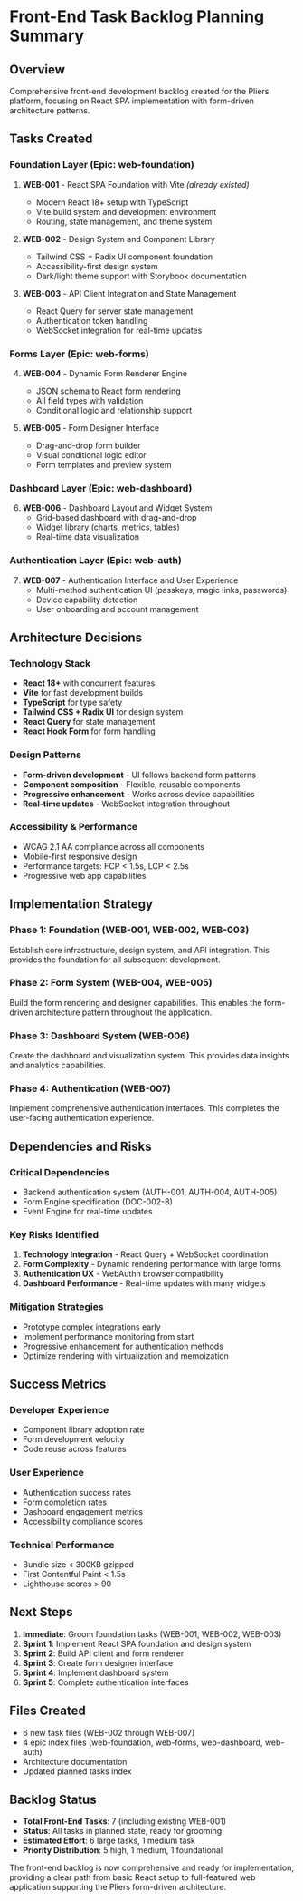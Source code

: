# Front-End Task Backlog Planning Summary

## Overview
Comprehensive front-end development backlog created for the Pliers platform, focusing on React SPA implementation with form-driven architecture patterns.

## Tasks Created

### Foundation Layer (Epic: web-foundation)
1. **WEB-001** - React SPA Foundation with Vite *(already existed)*
   - Modern React 18+ setup with TypeScript
   - Vite build system and development environment
   - Routing, state management, and theme system

2. **WEB-002** - Design System and Component Library
   - Tailwind CSS + Radix UI component foundation
   - Accessibility-first design system
   - Dark/light theme support with Storybook documentation

3. **WEB-003** - API Client Integration and State Management
   - React Query for server state management
   - Authentication token handling
   - WebSocket integration for real-time updates

### Forms Layer (Epic: web-forms)
4. **WEB-004** - Dynamic Form Renderer Engine
   - JSON schema to React form rendering
   - All field types with validation
   - Conditional logic and relationship support

5. **WEB-005** - Form Designer Interface
   - Drag-and-drop form builder
   - Visual conditional logic editor
   - Form templates and preview system

### Dashboard Layer (Epic: web-dashboard)
6. **WEB-006** - Dashboard Layout and Widget System
   - Grid-based dashboard with drag-and-drop
   - Widget library (charts, metrics, tables)
   - Real-time data visualization

### Authentication Layer (Epic: web-auth)
7. **WEB-007** - Authentication Interface and User Experience
   - Multi-method authentication UI (passkeys, magic links, passwords)
   - Device capability detection
   - User onboarding and account management

## Architecture Decisions

### Technology Stack
- **React 18+** with concurrent features
- **Vite** for fast development builds
- **TypeScript** for type safety
- **Tailwind CSS + Radix UI** for design system
- **React Query** for state management
- **React Hook Form** for form handling

### Design Patterns
- **Form-driven development** - UI follows backend form patterns
- **Component composition** - Flexible, reusable components
- **Progressive enhancement** - Works across device capabilities
- **Real-time updates** - WebSocket integration throughout

### Accessibility & Performance
- WCAG 2.1 AA compliance across all components
- Mobile-first responsive design
- Performance targets: FCP < 1.5s, LCP < 2.5s
- Progressive web app capabilities

## Implementation Strategy

### Phase 1: Foundation (WEB-001, WEB-002, WEB-003)
Establish core infrastructure, design system, and API integration. This provides the foundation for all subsequent development.

### Phase 2: Form System (WEB-004, WEB-005)
Build the form rendering and designer capabilities. This enables the form-driven architecture pattern throughout the application.

### Phase 3: Dashboard System (WEB-006)
Create the dashboard and visualization system. This provides data insights and analytics capabilities.

### Phase 4: Authentication (WEB-007)
Implement comprehensive authentication interfaces. This completes the user-facing authentication experience.

## Dependencies and Risks

### Critical Dependencies
- Backend authentication system (AUTH-001, AUTH-004, AUTH-005)
- Form Engine specification (DOC-002-8)
- Event Engine for real-time updates

### Key Risks Identified
1. **Technology Integration** - React Query + WebSocket coordination
2. **Form Complexity** - Dynamic rendering performance with large forms
3. **Authentication UX** - WebAuthn browser compatibility
4. **Dashboard Performance** - Real-time updates with many widgets

### Mitigation Strategies
- Prototype complex integrations early
- Implement performance monitoring from start
- Progressive enhancement for authentication methods
- Optimize rendering with virtualization and memoization

## Success Metrics

### Developer Experience
- Component library adoption rate
- Form development velocity
- Code reuse across features

### User Experience
- Authentication success rates
- Form completion rates
- Dashboard engagement metrics
- Accessibility compliance scores

### Technical Performance
- Bundle size < 300KB gzipped
- First Contentful Paint < 1.5s
- Lighthouse scores > 90

## Next Steps

1. **Immediate**: Groom foundation tasks (WEB-001, WEB-002, WEB-003)
2. **Sprint 1**: Implement React SPA foundation and design system
3. **Sprint 2**: Build API client and form renderer
4. **Sprint 3**: Create form designer interface
5. **Sprint 4**: Implement dashboard system
6. **Sprint 5**: Complete authentication interfaces

## Files Created
- 6 new task files (WEB-002 through WEB-007)
- 4 epic index files (web-foundation, web-forms, web-dashboard, web-auth)
- Architecture documentation
- Updated planned tasks index

## Backlog Status
- **Total Front-End Tasks**: 7 (including existing WEB-001)
- **Status**: All tasks in planned state, ready for grooming
- **Estimated Effort**: 6 large tasks, 1 medium task
- **Priority Distribution**: 5 high, 1 medium, 1 foundational

The front-end backlog is now comprehensive and ready for implementation, providing a clear path from basic React setup to full-featured web application supporting the Pliers form-driven architecture.